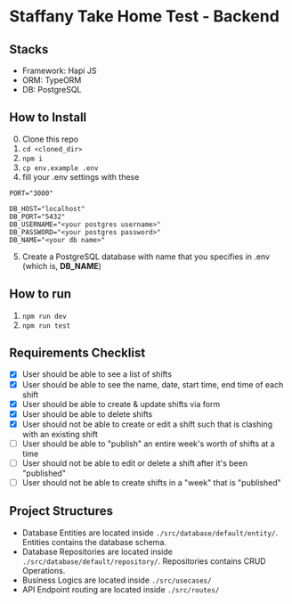 # Staffany Take Home Test - Backend

## Stacks

- Framework: Hapi JS
- ORM: TypeORM
- DB: PostgreSQL

## How to Install

0. Clone this repo
1. `cd <cloned_dir>`
2. `npm i`
3. `cp env.example .env`
4. fill your .env settings with these

```
PORT="3000"

DB_HOST="localhost"
DB_PORT="5432"
DB_USERNAME="<your postgres username>"
DB_PASSWORD="<your postgres password>"
DB_NAME="<your db name>"
```

5. Create a PostgreSQL database with name that you specifies in .env (which is, **DB_NAME**)

## How to run

1. `npm run dev`
2. `npm run test`

## Requirements Checklist

- [x] User should be able to see a list of shifts
- [x] User should be able to see the name, date, start time, end time of each shift
- [x] User should be able to create & update shifts via form
- [x] User should be able to delete shifts
- [x] User should not be able to create or edit a shift such that is clashing with an existing shift
- [ ] User should be able to "publish" an entire week's worth of shifts at a time
- [ ] User should not be able to edit or delete a shift after it's been "published"
- [ ] User should not be able to create shifts in a "week" that is "published"

## Project Structures

- Database Entities are located inside `./src/database/default/entity/`. Entities contains the database schema.
- Database Repositories are located inside `./src/database/default/repository/`. Repositories contains CRUD Operations.
- Business Logics are located inside `./src/usecases/`
- API Endpoint routing are located inside `./src/routes/`
